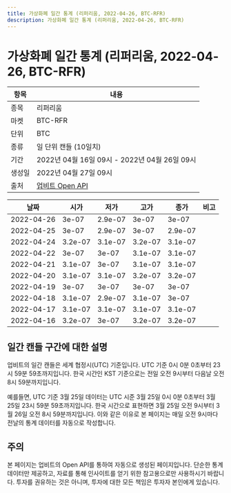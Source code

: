 ```yaml
---
title: 가상화폐 일간 통계 (리퍼리움, 2022-04-26, BTC-RFR)
description: 가상화폐 일간 통계 (리퍼리움, 2022-04-26, BTC-RFR)
---
```



가상화폐 일간 통계 (리퍼리움, 2022-04-26, BTC-RFR)
===

|항목|내용|
|--|--|
|종목|리퍼리움|
|마켓|BTC-RFR|
|단위|BTC|
|종류|일 단위 캔들 (10일치)|
|기간|2022년 04월 16일 09시 - 2022년 04월 26일 09시|
|생성일|2022년 04월 27일 09시|
|출처|[업비트 Open API](https://docs.upbit.com)|


|날짜|시가|저가|고가|종가|비고|
|--|--|--|--|--|--|
|2022-04-26|3e-07|2.9e-07|3e-07|3e-07|    |
|2022-04-25|3e-07|2.9e-07|3e-07|2.9e-07|    |
|2022-04-24|3.2e-07|3.1e-07|3.2e-07|3.1e-07|    |
|2022-04-22|3e-07|3e-07|3.1e-07|3.1e-07|    |
|2022-04-21|3.1e-07|3e-07|3.1e-07|3.1e-07|    |
|2022-04-20|3.1e-07|3.1e-07|3.2e-07|3.2e-07|    |
|2022-04-19|3e-07|3e-07|3e-07|3e-07|    |
|2022-04-18|3.1e-07|2.9e-07|3.1e-07|3e-07|    |
|2022-04-17|3.1e-07|3.1e-07|3.1e-07|3.1e-07|    |
|2022-04-16|3.2e-07|3e-07|3.2e-07|3.2e-07|    |


일간 캔들 구간에 대한 설명
---


업비트의 일간 캔들은 세계 협정시(UTC) 기준입니다. 
UTC 기준 0시 0분 0초부터 23시 59분 59초까지입니다. 
한국 시간인 KST 기준으로는 전일 오전 9시부터 다음날 오전 8시 59분까지입니다. 


예를들면, UTC 기준 3월 25일 데이터는 UTC 시준 3월 25일 0시 0분 0초부터 3월 25일 23시 59분 59초까지입니다. 
한국 시간으로 표현하면 3월 25일 오전 9시부터 3월 26일 오전 8시 59분까지입니다. 
이와 같은 이유로 본 페이지는 매일 오전 9시마다 전날의 통계 데이터를 자동으로 작성합니다. 


주의
---


본 페이지는 업비트의 Open API를 통하여 자동으로 생성된 페이지입니다. 
단순한 통계 데이터만 제공하고, 자료를 통해 인사이트를 얻기 위한 참고용으로만 사용하시기 바랍니다. 
투자를 권유하는 것은 아니며, 투자에 대한 모든 책임은 투자자 본인에게 있습니다. 

